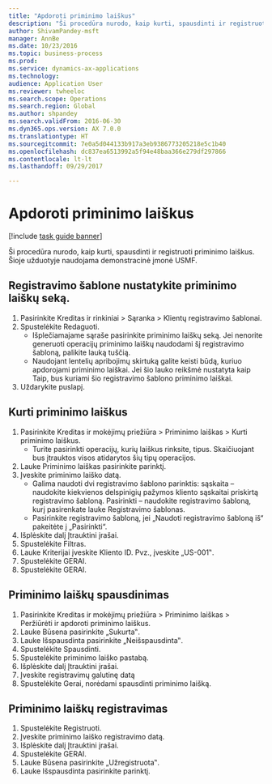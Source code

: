 ```yaml
--- 
title: "Apdoroti priminimo laiškus"
description: "Ši procedūra nurodo, kaip kurti, spausdinti ir registruoti priminimo laiškus."
author: ShivamPandey-msft
manager: AnnBe
ms.date: 10/23/2016
ms.topic: business-process
ms.prod: 
ms.service: dynamics-ax-applications
ms.technology: 
audience: Application User
ms.reviewer: twheeloc
ms.search.scope: Operations
ms.search.region: Global
ms.author: shpandey
ms.search.validFrom: 2016-06-30
ms.dyn365.ops.version: AX 7.0.0
ms.translationtype: HT
ms.sourcegitcommit: 7e0a5d044133b917a3eb9386773205218e5c1b40
ms.openlocfilehash: dc837ea6513992a5f94e48baa366e279df297866
ms.contentlocale: lt-lt
ms.lasthandoff: 09/29/2017

---
```

# <a name="process-collection-letters"></a>Apdoroti priminimo laiškus

[!include [task guide banner](../../includes/task-guide-banner.md)]

Ši procedūra nurodo, kaip kurti, spausdinti ir registruoti priminimo laiškus. Šioje užduotyje naudojama demonstracinė įmonė USMF.


## <a name="set-up-a-collection-letter-sequence-on-the-posting-profile"></a>Registravimo šablone nustatykite priminimo laiškų seką.
1. Pasirinkite Kreditas ir rinkiniai > Sąranka > Klientų registravimo šablonai.
2. Spustelėkite Redaguoti.
    * Išplečiamajame sąraše pasirinkite priminimo laiškų seką. Jei nenorite generuoti operacijų priminimo laiškų naudodami šį registravimo šabloną, palikite lauką tuščią.  
    * Naudojant lentelių apribojimų skirtuką galite keisti būdą, kuriuo apdorojami priminimo laiškai. Jei šio lauko reikšmė nustatyta kaip Taip, bus kuriami šio registravimo šablono priminimo laiškai.  
3. Uždarykite puslapį.

## <a name="create-collection-letters"></a>Kurti priminimo laiškus
1. Pasirinkite Kreditas ir mokėjimų priežiūra > Priminimo laiškas > Kurti priminimo laiškus.
    * Turite pasirinkti operacijų, kurių laiškus rinksite, tipus. Skaičiuojant bus įtrauktos visos atidarytos šių tipų operacijos.  
2. Lauke Priminimo laiškas pasirinkite parinktį.
3. Įveskite priminimo laiško datą.
    * Galima naudoti dvi registravimo šablono parinktis: sąskaita – naudokite kiekvienos delspinigių pažymos kliento sąskaitai priskirtą registravimo šabloną.   Pasirinkti – naudokite registravimo šabloną, kurį pasirenkate lauke Registravimo šablonas.  
    * Pasirinkite registravimo šabloną, jei „Naudoti registravimo šabloną iš“ pakeitėte į „Pasirinkti“.  
4. Išplėskite dalį Įtrauktini įrašai.
5. Spustelėkite Filtras.
6. Lauke Kriterijai įveskite Kliento ID. Pvz., įveskite „US-001‟.
7. Spustelėkite GERAI.
8. Spustelėkite GERAI.

## <a name="print-collection-letters"></a>Priminimo laiškų spausdinimas
1. Pasirinkite Kreditas ir mokėjimų priežiūra > Priminimo laiškas > Peržiūrėti ir apdoroti priminimo laiškus.
2. Lauke Būsena pasirinkite „Sukurta‟.
3. Lauke Išspausdinta pasirinkite „Neišspausdinta‟.
4. Spustelėkite Spausdinti.
5. Spustelėkite priminimo laiško pastabą.
6. Išplėskite dalį Įtrauktini įrašai.
7. Įveskite registravimų galutinę datą
8. Spustelėkite Gerai, norėdami spausdinti priminimo laišką.

## <a name="post-the-collection-letter"></a>Priminimo laiškų registravimas
1. Spustelėkite Registruoti.
2. Įveskite priminimo laiško registravimo datą.
3. Išplėskite dalį Įtrauktini įrašai.
4. Spustelėkite GERAI.
5. Lauke Būsena pasirinkite „Užregistruota‟.
6. Lauke Išspausdinta pasirinkite parinktį.


